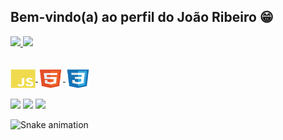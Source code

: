 ## Bem-vindo(a) ao perfil do João Ribeiro 😁

 <div>
  <a href="https://github.com/ribeiro-joaov">
  <img height="180em" src="github-readme-stats-gamma-murex.vercel.app/api?username=ribeiro-joaov&show_icons=true&theme=tokyonight&include_all_commits=true&count_private=true"/>
  <img height="180em" src="github-readme-stats-gamma-murex.vercel.app/api/top-langs/?username=ribeiro-joaov&layout=compact&langs_count=6&theme=tokyonight"/>
</div>
 <br>
<div style="display: inline_block"> <br>
  <img align="center" alt="Js" height="30" width="40" src="https://raw.githubusercontent.com/devicons/devicon/master/icons/javascript/javascript-plain.svg">
  <img align="center" alt="HTML" height="30" width="40" src="https://raw.githubusercontent.com/devicons/devicon/master/icons/html5/html5-original.svg">
  <img align="center" alt="CSS" height="30" width="40" src="https://raw.githubusercontent.com/devicons/devicon/master/icons/css3/css3-original.svg">
</div>
 
 <br>
 
  
 
<div> 
  <a href="https://instagram.com/joao_vr" target="_blank"><img src="https://img.shields.io/badge/-Instagram-%23E4405F?style=for-the-badge&logo=instagram&logoColor=white" target="_blank"></a>
  <a href = "mailto:ribeiro.joaov@gmail.com"><img src="https://img.shields.io/badge/-Gmail-%23333?style=for-the-badge&logo=gmail&logoColor=white" target="_blank"></a>
  <a href="https://www.linkedin.com/in/ribeirojoaovv" target="_blank"><img src="https://img.shields.io/badge/-LinkedIn-%230077B5?style=for-the-badge&logo=linkedin&logoColor=white" target="_blank"></a> 
 
 
  ![Snake animation](https://github.com/ribeiro-joaov/ribeiro-joaov/blob/output/github-contribution-grid-snake.svg)
 
</div>
